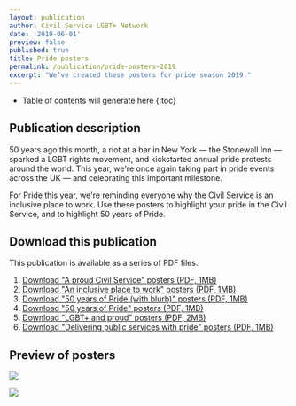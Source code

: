 ```yaml
---
layout: publication
author: Civil Service LGBT+ Network
date: '2019-06-01'
preview: false
published: true
title: Pride posters
permalink: /publication/pride-posters-2019
excerpt: "We’ve created these posters for pride season 2019."
---
```


* Table of contents will generate here
{:toc}

## Publication description

50 years ago this month, a riot at a bar in New York — the Stonewall Inn — sparked a LGBT rights movement, and kickstarted annual pride protests around the world. This year, we're once again taking part in pride events across the UK — and celebrating this important milestone.

For Pride this year, we're reminding everyone why the Civil Service is an inclusive place to work. Use these posters to highlight your pride in the Civil Service, and to highlight 50 years of Pride.

## Download this publication

This publication is available as a series of PDF files. 

1. [Download "A proud Civil Service" posters (PDF, 1MB)](https://www.civilservice.lgbt/documents/store/pride-2019-posters/a-proud-civil-service.pdf)
2. [Download "An inclusive place to work" posters (PDF, 1MB)](https://www.civilservice.lgbt/documents/store/pride-2019-posters/an-inclusive-place-to-work.pdf)
3. [Download "50 years of Pride (with blurb)" posters (PDF, 1MB)](https://www.civilservice.lgbt/documents/store/pride-2019-posters/50-years-proud-with-blurb.pdf)
4. [Download "50 years of Pride" posters (PDF, 1MB)](https://www.civilservice.lgbt/documents/store/pride-2019-posters/50-years-proud.pdf)
5. [Download "LGBT+ and proud" posters (PDF, 2MB)](https://www.civilservice.lgbt/documents/store/pride-2019-posters/and-proud.pdf)
6. [Download "Delivering public services with pride" posters (PDF, 1MB)](https://www.civilservice.lgbt/documents/store/pride-2019-posters/delivering-with-pride.pdf)

## Preview of posters

![](https://www.civilservice.lgbt/images/store/posts/preview-pride-posters-2019.png)

![](https://www.civilservice.lgbt/images/store/posts/preview-pride-posters-2019-2.png)

